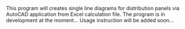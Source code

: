 This program will creates single line diagrams for distribution panels via AutoCAD application from Excel calculation file.
The program is in development at the moment...
Usage instruction will be added soon...
